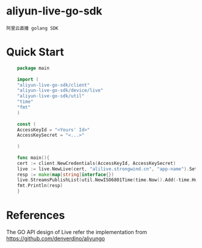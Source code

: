 # aliyun-live-go-sdk
    阿里云直播 golang SDK

# Quick Start

```go
    package main
    
    import (
    "aliyun-live-go-sdk/client"
    "aliyun-live-go-sdk/device/live"
    "aliyun-live-go-sdk/util"
    "time"
    "fmt"
    )
    
    const (
    AccessKeyId = "<Yours' Id>"
    AccessKeySecret = "<...>"
    
    )
    
    func main(){
    cert := client.NewCredentials(AccessKeyId, AccessKeySecret)
    live := live.NewLive(cert, "alilive.strongwind.cn", "app-name").SetDebug(true)
    resp := make(map[string]interface{})
    live.StreamsPublishList(util.NewISO6801Time(time.Now().Add(-time.Hour * 12).UTC()), util.NewISO6801Time(time.Now().UTC()), &resp)
    fmt.Println(resp)
    }
```
 
# References
The GO API design of Live refer the implementation from https://github.com/denverdino/aliyungo

